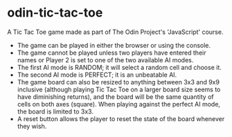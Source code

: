 # odin-tic-tac-toe
A Tic Tac Toe game made as part of The Odin Project's 'JavaScript' course.

- The game can be played in either the browser or using the console.
- The game cannot be played unless two players have entered their names or Player 2 is set to one of the two available AI modes.
- The first AI mode is RANDOM; it will select a random cell and choose it.
- The second AI mode is PERFECT; it is an unbeatable AI.
- The game board can also be resized to anything between 3x3 and 9x9 inclusive (although playing Tic Tac Toe on a larger board size seems to have diminishing returns), and the board will be the same quantity of cells on both axes (square). When playing against the perfect AI mode, the board is limited to 3x3.
- A reset button allows the player to reset the state of the board whenever they wish.